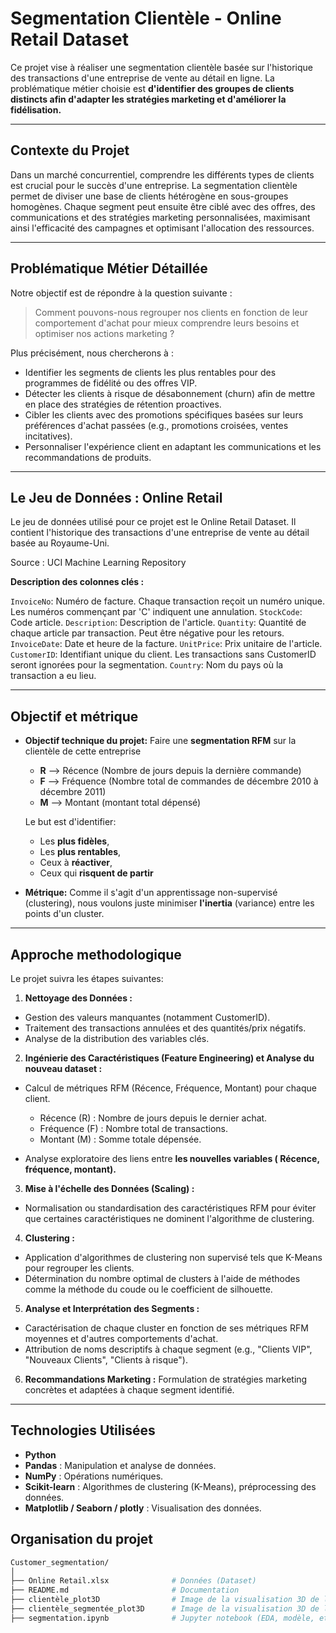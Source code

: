 # Segmentation Clientèle - Online Retail Dataset

Ce projet vise à réaliser une segmentation clientèle basée sur l'historique des transactions d'une entreprise de vente au détail en ligne. La problématique métier choisie est **d'identifier des groupes de clients distincts afin d'adapter les stratégies marketing et d'améliorer la fidélisation.**

---

## Contexte du Projet

Dans un marché concurrentiel, comprendre les différents types de clients est crucial pour le succès d'une entreprise. La segmentation clientèle permet de diviser une base de clients hétérogène en sous-groupes homogènes. Chaque segment peut ensuite être ciblé avec des offres, des communications et des stratégies marketing personnalisées, maximisant ainsi l'efficacité des campagnes et optimisant l'allocation des ressources.

---

## Problématique Métier Détaillée

Notre objectif est de répondre à la question suivante : 
> Comment pouvons-nous regrouper nos clients en fonction de leur comportement d'achat pour mieux comprendre leurs besoins et optimiser nos actions marketing ?

Plus précisément, nous chercherons à :

-   Identifier les segments de clients les plus rentables pour des programmes de fidélité ou des offres VIP.
-   Détecter les clients à risque de désabonnement (churn) afin de mettre en place des stratégies de rétention proactives.
-   Cibler les clients avec des promotions spécifiques basées sur leurs préférences d'achat passées (e.g., promotions croisées, ventes incitatives).
-   Personnaliser l'expérience client en adaptant les communications et les recommandations de produits.

--- 

## Le Jeu de Données : Online Retail

Le jeu de données utilisé pour ce projet est le Online Retail Dataset. Il contient l'historique des transactions d'une entreprise de vente au détail basée au Royaume-Uni.

Source : UCI Machine Learning Repository


**Description des colonnes clés :**

`InvoiceNo`: Numéro de facture. Chaque transaction reçoit un numéro unique. Les numéros commençant par 'C' indiquent une annulation.
`StockCode`: Code article.
`Description`: Description de l'article.
`Quantity`: Quantité de chaque article par transaction. Peut être négative pour les retours.
`InvoiceDate`: Date et heure de la facture.
`UnitPrice`: Prix unitaire de l'article.
`CustomerID`: Identifiant unique du client. Les transactions sans CustomerID seront ignorées pour la segmentation.
`Country`: Nom du pays où la transaction a eu lieu.

---

## Objectif et métrique

- **Objectif technique du projet:** Faire une **segmentation RFM** sur la clientèle de cette entreprise 

    - **R** --> Récence (Nombre de jours depuis la dernière commande)
    - **F** --> Fréquence (Nombre total de commandes de décembre 2010 à décembre 2011)
    - **M** --> Montant (montant total dépensé)

    Le but est d'identifier:
    - Les **plus fidèles**,
    - Les **plus rentables**, 
    - Ceux à **réactiver**,
    - Ceux qui **risquent de partir**

- **Métrique:** Comme il s'agit d'un apprentissage non-supervisé (clustering), nous voulons juste minimiser **l'inertia** (variance) entre les points d'un cluster.

---

## Approche methodologique

Le projet suivra les étapes suivantes:

1. **Nettoyage des Données :**

- Gestion des valeurs manquantes (notamment CustomerID).
- Traitement des transactions annulées et des quantités/prix négatifs.
- Analyse de la distribution des variables clés.

2. **Ingénierie des Caractéristiques (Feature Engineering) et Analyse du nouveau dataset :**

- Calcul de métriques RFM (Récence, Fréquence, Montant) pour chaque client.
    - Récence (R) : Nombre de jours depuis le dernier achat.
    - Fréquence (F) : Nombre total de transactions.
    - Montant (M) : Somme totale dépensée.

- Analyse exploratoire des liens entre **les nouvelles variables ( Récence, fréquence, montant).**

3. **Mise à l'échelle des Données (Scaling) :**

- Normalisation ou standardisation des caractéristiques RFM pour éviter que certaines caractéristiques ne dominent l'algorithme de clustering.

4. **Clustering :**

- Application d'algorithmes de clustering non supervisé tels que K-Means pour regrouper les clients.
- Détermination du nombre optimal de clusters à l'aide de méthodes comme la méthode du coude ou le coefficient de silhouette.

5. **Analyse et Interprétation des Segments :**

- Caractérisation de chaque cluster en fonction de ses métriques RFM moyennes et d'autres comportements d'achat.
- Attribution de noms descriptifs à chaque segment (e.g., "Clients VIP", "Nouveaux Clients", "Clients à risque").

6. **Recommandations Marketing :**
Formulation de stratégies marketing concrètes et adaptées à chaque segment identifié.

---

## Technologies Utilisées

- **Python**
- **Pandas** : Manipulation et analyse de données.
- **NumPy** : Opérations numériques.
- **Scikit-learn** : Algorithmes de clustering (K-Means), préprocessing des données.
- **Matplotlib / Seaborn / plotly** : Visualisation des données.

##  Organisation du projet

```bash
Customer_segmentation/
│
├── Online Retail.xlsx              # Données (Dataset)
├── README.md                       # Documentation
├── clientèle_plot3D                # Image de la visualisation 3D de la clientèle
├── clientèle_segmentée_plot3D      # Image de la visualisation 3D de la clientèle segmentée
├── segmentation.ipynb              # Jupyter notebook (EDA, modèle, etc.)
